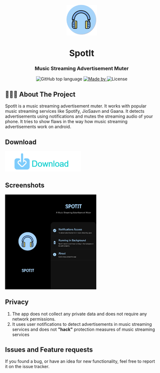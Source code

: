<p align="center">
 
   <img src="spotit.png" alt="Logo" width="100" height="100">

  <h1 align="center">SpotIt</h3>

  <h3 align="center">
    Music Streaming Advertisement Muter
  </h3>
</p>

<p align="center">
  <img alt="GitHub top language" src="https://img.shields.io/badge/language-Kotlin-brightgreen">

  <a href="https://www.linkedin.com/in/eliasgcf/">
    <img alt="Made by" src="https://img.shields.io/badge/made%20by-Rohit%20Chaudhari-blueviolet">
  </a>

  <img alt="License" src="https://img.shields.io/badge/license-GPLv3-orange">
</p>

##  👨🏻‍💻 About The Project
SpotIt is a music streaming advertisement muter. It works with popular music streaming services like Spotify, JioSaavn and Gaana. It detects advertisements using notifications and mutes the streaming audio of your phone. It tries to show flaws in the way how music streaming advertisements work on android.

## Download
<img src="download.png" width="250">

## Screenshots
<div style="display:flex;">
<img src="Screenshots/2.jpg" width="150">
<img src="Screenshots/1.jpg" width="150">
</div>

## Privacy
1. The app does not collect any private data and does not require any network permissions.
2. It uses user notifications to detect advertisements in music streaming services and does not <b>"hack"</b> protection measures of music streaming services

## Issues and Feature requests
If you found a bug, or have an idea for new functionality, feel free to report it on the issue tracker.
